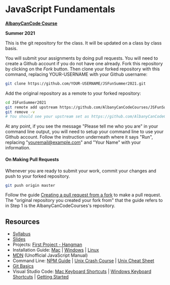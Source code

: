 # JavaScript Fundamentals

**[AlbanyCanCode Course](https://albanycancode.org/)**

**Summer 2021**

This is the git repository for the class. It will be updated on a class by class basis.

You will submit your assignments by doing pull requests. You will need to create a Github account if you do not have one already. Fork this repository by clicking on the _Fork_ button. Then clone your forked repository with this command, replacing YOUR-USERNAME with your Github username:

```bash
git clone https://github.com/YOUR-USERNAME/JSFunSummer2021.git
```

Add the original repository as a remote to your forked repository:

```bash
cd JSFunSummer2021
git remote add upstream https://github.com/AlbanyCanCodeCourses/JSFunSummer2021.git
git remove -v
# You should see your upstream set as https://github.com/AlbanyCanCodeCourses/JSFunSummer2021.git
```

At any point, if you see the message "Please tell me who you are" in your command line output, you will need to setup your command line to use your Github account. Follow the instruction underneath where it says "Run", replacing "youremail@example.com" and "Your Name" with your information.

#### On Making Pull Requests

Whenever you are ready to submit your work, commit your changes and push to your forked repository.

```bash
git push origin master
```

Follow the guide [Creating a pull request from a fork](https://help.github.com/articles/creating-a-pull-request-from-a-fork/) to make a pull request. The "original repository you created your fork from" that the guide refers to in Step 1 is the AlbanyCanCodeCourses's repository.

## Resources

- [Syllabus](docs/Syllabus.md)
- [Slides](https://slides.com/accjavascript/decks/2021-summer-javascript-fundamentals)
- Projects: [First Project - Hangman](projects/hangman/ProjectHangman.md)
- Installation Guide: [Mac](docs/InstallationGuideMac.md) | [Windows](docs/InstallationGuideWindows.md) | [Linux](docs/InstallationGuideLinuxAndNVM.md)
- [MDN](https://developer.mozilla.org/en-US/) (Unofficial JavaScript Manual)
- Command Line: [NPM Guide](https://nodesource.com/blog/an-absolute-beginners-guide-to-using-npm/) | [Unix Crash Course](https://www.vikingcodeschool.com/web-development-basics/a-command-line-crash-course) | [Unix Cheat Sheet](http://www.mathcs.emory.edu/~valerie/courses/fall10/155/resources/unix_cheatsheet.html)
- [Git Basics](http://rogerdudler.github.io/git-guide/)
- Visual Studio Code: [Mac Keyboard Shortcuts](https://code.visualstudio.com/shortcuts/keyboard-shortcuts-macos.pdf) | [Windows Keyboard Shortcuts](https://code.visualstudio.com/shortcuts/keyboard-shortcuts-windows.pdf) | [Getting Started](https://code.visualstudio.com/docs/getstarted/introvideos)
